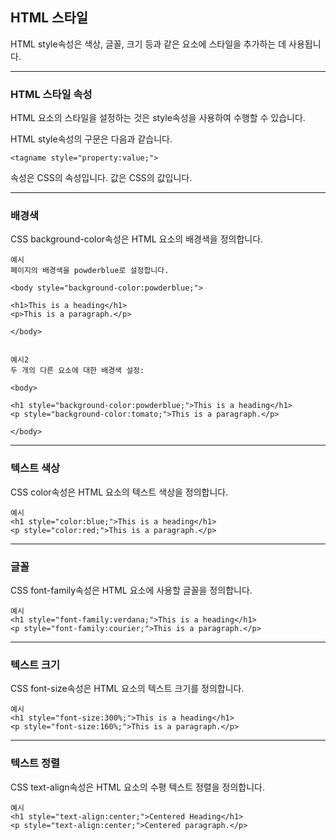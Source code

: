 ## HTML 스타일

HTML style속성은 색상, 글꼴, 크기 등과 같은 요소에 스타일을 추가하는 데 사용됩니다.

***
### HTML 스타일 속성

HTML 요소의 스타일을 설정하는 것은 style속성을 사용하여 수행할 수 있습니다.

HTML style속성의 구문은 다음과 같습니다.

    <tagname style="property:value;">

속성은 CSS의 속성입니다. 값은 CSS의 값입니다.

***
### 배경색

CSS background-color속성은 HTML 요소의 배경색을 정의합니다.

    예시
    페이지의 배경색을 powderblue로 설정합니다.

    <body style="background-color:powderblue;">

    <h1>This is a heading</h1>
    <p>This is a paragraph.</p>

    </body>


    예시2
    두 개의 다른 요소에 대한 배경색 설정:

    <body>

    <h1 style="background-color:powderblue;">This is a heading</h1>
    <p style="background-color:tomato;">This is a paragraph.</p>

    </body>

***
### 텍스트 색상
CSS color속성은 HTML 요소의 텍스트 색상을 정의합니다.

    예시
    <h1 style="color:blue;">This is a heading</h1>
    <p style="color:red;">This is a paragraph.</p>

***
### 글꼴
CSS font-family속성은 HTML 요소에 사용할 글꼴을 정의합니다.

    예시
    <h1 style="font-family:verdana;">This is a heading</h1>
    <p style="font-family:courier;">This is a paragraph.</p>

***
### 텍스트 크기
CSS font-size속성은 HTML 요소의 텍스트 크기를 정의합니다.

    예시
    <h1 style="font-size:300%;">This is a heading</h1>
    <p style="font-size:160%;">This is a paragraph.</p>

***
### 텍스트 정렬
CSS text-align속성은 HTML 요소의 수평 텍스트 정렬을 정의합니다.

    예시
    <h1 style="text-align:center;">Centered Heading</h1>
    <p style="text-align:center;">Centered paragraph.</p>
